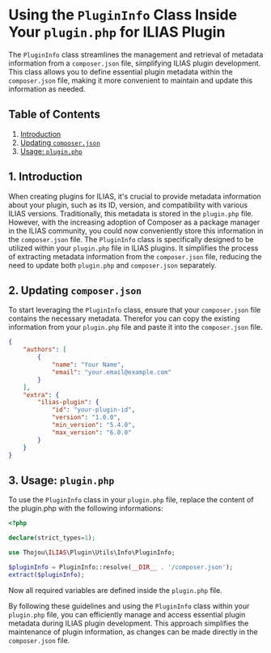 # Using the `PluginInfo` Class Inside Your `plugin.php` for ILIAS Plugin

The `PluginInfo` class streamlines the management and retrieval of metadata information from a `composer.json` file,
simplifying ILIAS plugin development.
This class allows you to define essential plugin metadata within the `composer.json` file,
making it more convenient to maintain and update this information as needed.

## Table of Contents
1. [Introduction](#1-introduction)
2. [Updating `composer.json`](#2-updating-composerjson)
3. [Usage: `plugin.php`](#3-usage-pluginphp)

## 1. Introduction

When creating plugins for ILIAS, it's crucial to provide metadata information about your plugin, such as its ID, version, and compatibility with various ILIAS versions.
Traditionally, this metadata is stored in the `plugin.php` file. However, with the increasing adoption of Composer as a package manager in the ILIAS community, you could now conveniently store this information in the `composer.json` file.
The `PluginInfo` class is specifically designed to be utilized within your `plugin.php` file in ILIAS plugins.
It simplifies the process of extracting metadata information from the `composer.json` file,
reducing the need to update both `plugin.php` and `composer.json` separately.

## 2. Updating `composer.json`

To start leveraging the `PluginInfo` class, ensure that your `composer.json` file contains the necessary metadata.
Therefor you can copy the existing information from your `plugin.php` file and paste it into the `composer.json` file.

```json
{
    "authors": [
        {
            "name": "Your Name",
            "email": "your.email@example.com"
        }
    ],
    "extra": {
        "ilias-plugin": {
            "id": "your-plugin-id",
            "version": "1.0.0",
            "min_version": "5.4.0",
            "max_version": "6.0.0"
        }
    }
}
```

## 3. Usage: `plugin.php`

To use the `PluginInfo` class in your `plugin.php` file, replace the content of the plugin.php with the following informations:

```php
<?php

declare(strict_types=1);

use Thojou\ILIAS\Plugin\Utils\Info\PluginInfo;

$pluginInfo = PluginInfo::resolve(__DIR__ . '/composer.json');
extract($pluginInfo);
```

Now all required variables are defined inside the `plugin.php` file.

By following these guidelines and using the `PluginInfo` class within your `plugin.php` file, you can efficiently manage and access essential plugin metadata during ILIAS plugin development. This approach simplifies the maintenance of plugin information, as changes can be made directly in the `composer.json` file.